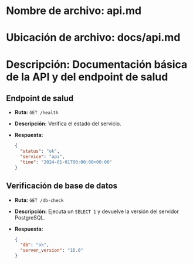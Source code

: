 # Nombre de archivo: api.md
# Ubicación de archivo: docs/api.md
# Descripción: Documentación básica de la API y del endpoint de salud

## Endpoint de salud

- **Ruta:** `GET /health`
- **Descripción:** Verifica el estado del servicio.
- **Respuesta:**

  ```json
  {
    "status": "ok",
    "service": "api",
    "time": "2024-01-01T00:00:00+00:00"
  }
  ```

## Verificación de base de datos

- **Ruta:** `GET /db-check`
- **Descripción:** Ejecuta un `SELECT 1` y devuelve la versión del servidor PostgreSQL.
- **Respuesta:**

  ```json
  {
    "db": "ok",
    "server_version": "16.0"
  }
  ```

